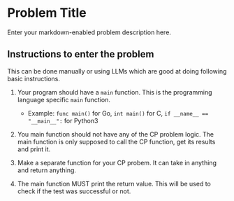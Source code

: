 # **Problem Title**

Enter your markdown-enabled problem description here.

## Instructions to enter the problem
This can be done manually or using LLMs which are good at doing following basic instructions.

1. Your program should have a `main` function. This is the programming language specific `main` function.
    - Example: `func main()` for Go, `int main()` for C, `if __name__ == "__main__":` for Python3

1. You main function should not have any of the CP problem logic. The main function is only supposed to call the CP function, get its results and print it.

1. Make a separate function for your CP probem. It can take in anything and return anything.

1. The main function MUST print the return value. This will be used to check if the test was successful or not.